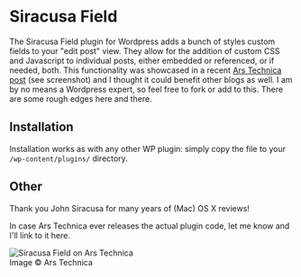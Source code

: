 # Siracusa Field

The Siracusa Field plugin for Wordpress adds a bunch of styles custom fields to your "edit post" view. They allow for the addition of custom CSS and Javascript to individual posts, either embedded or referenced, or if needed, both.
This functionality was showcased in a recent [Ars Technica post](http://arstechnica.com/apple/2015/04/after-fifteen-years-ars-says-goodbye-to-john-siracusas-os-x-reviews/) (see screenshot) and I thought it could benefit other blogs as well. I am by no means a Wordpress expert, so feel free to fork or add to this. There are some rough edges here and there.

## Installation

Installation works as with any other WP plugin: simply copy the file to your `/wp-content/plugins/` directory.

## Other

Thank you John Siracusa for many years of (Mac) OS X reviews!

In case Ars Technica ever releases the actual plugin code, let me know and I'll link to it here.


![Siracusa Field on Ars Technica](http://cdn.arstechnica.net/wp-content/uploads/2015/04/Screen-Shot-2015-04-16-at-9.29.53-AM.png "")  
Image © Ars Technica
